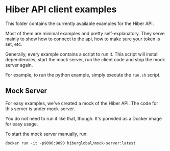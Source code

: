 # Hiber API client examples

This folder contains the currently available examples for the Hiber API.

Most of them are minimal examples and pretty self-explanatory. 
They serve mainly to show how to connect to the api, how to make sure your token is set, etc.

Generally, every example contains a script to run it. 
This script will install dependencies, start the mock server, run the client code and stop the mock server again.

For example, to run the python example, simply execute the `run.sh` script. 

## Mock Server

For easy examples, we've created a mock of the Hiber API.
The code for this server is under mock-server.

You do not need to run it like that, though. It's porvided as a Docker image for easy usage.

To start the mock server manually, run:

```
docker run -it -p9090:9090 hiberglobal/mock-server:latest
```
